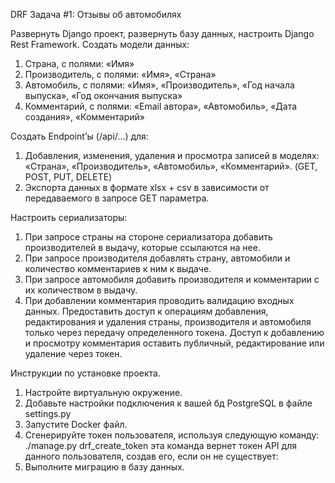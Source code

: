 DRF Задача #1: Отзывы об автомобилях

Развернуть Django проект, развернуть базу данных, настроить Django Rest Framework.
Создать модели данных:
1) Страна, с полями: «Имя»
2) Производитель, с полями: «Имя», «Страна»
3) Автомобиль, с полями: «Имя», «Производитель», «Год начала выпуска», «Год
окончания выпуска»
4) Комментарий, с полями: «Email автора», «Автомобиль», «Дата создания»,
«Комментарий»

Создать Endpoint’ы (/api/…) для:
1) Добавления, изменения, удаления и просмотра записей в моделях: «Страна»,
«Производитель», «Автомобиль», «Комментарий».
(GET, POST, PUT, DELETE)
2) Экспорта данных в формате xlsx + csv в зависимости от передаваемого в
запросе GET параметра.

Настроить сериализаторы:
1) При запросе страны на стороне сериализатора добавить производителей в
выдачу, которые ссылаются на нее.
2) При запросе производителя добавлять страну, автомобили и количество
комментариев к ним к выдаче.
3) При запросе автомобиля добавить производителя и комментарии с их
количеством в выдачу.
4) При добавлении комментария проводить валидацию входных данных.
Предоставить доступ к операциям добавления, редактирования и удаления
страны, производителя и автомобиля только через передачу определенного
токена. Доступ к добавлению и просмотру комментария оставить публичный,
редактирование или удаление через токен.

Инструкции по установке проекта.
1) Настройте виртуальную окружение.
2) Добавьте настройки подключения к вашей бд PostgreSQL в файле settings.py
3) Запустите Docker файл.
4) Сгенерируйте токен пользователя, используя следующую команду:
./manage.py drf_create_token <username>
эта команда вернет токен API для данного пользователя, создав его, если он не существует:
5) Выполните миграцию в базу данных.


